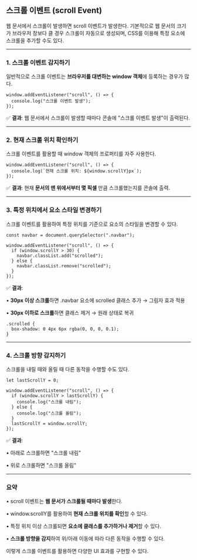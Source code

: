 ## **스크롤 이벤트 (scroll Event)**

웹 문서에서 스크롤이 발생하면 scroll 이벤트가 발생한다. 기본적으로 웹 문서의 크기가 브라우저 창보다 클 경우 스크롤이 자동으로 생성되며, CSS를 이용해 특정 요소에 스크롤을 추가할 수도 있다.

---

### **1. 스크롤 이벤트 감지하기**

일반적으로 스크롤 이벤트는 **브라우저를 대변하는 window 객체**에 등록하는 경우가 많다.

```
window.addEventListener("scroll", () => {
  console.log("스크롤 이벤트 발생");
});
```

✅ **결과**: 웹 문서에서 스크롤이 발생할 때마다 콘솔에 "스크롤 이벤트 발생"이 출력된다.

---

### **2. 현재 스크롤 위치 확인하기**

스크롤 이벤트를 활용할 때 window 객체의 프로퍼티를 자주 사용한다.

```
window.addEventListener("scroll", () => {
  console.log(`현재 스크롤 위치: ${window.scrollY}px`);
});
```

✅ **결과**: 현재 **문서의 맨 위에서부터 몇 픽셀** 만큼 스크롤했는지를 콘솔에 출력.

---

### **3. 특정 위치에서 요소 스타일 변경하기**

스크롤 이벤트를 활용하여 특정 위치를 기준으로 요소의 스타일을 변경할 수 있다.

```
const navbar = document.querySelector(".navbar");

window.addEventListener("scroll", () => {
  if (window.scrollY > 30) {
    navbar.classList.add("scrolled");
  } else {
    navbar.classList.remove("scrolled");
  }
});
```

✅ **결과**:

•	**30px 이상 스크롤**하면 .navbar 요소에 scrolled 클래스 추가 → 그림자 효과 적용

•	**30px 이하로 스크롤**하면 클래스 제거 → 원래 상태로 복귀

```
.scrolled {
  box-shadow: 0 4px 6px rgba(0, 0, 0, 0.1);
}
```

---

### **4. 스크롤 방향 감지하기**

스크롤을 내릴 때와 올릴 때 다른 동작을 수행할 수도 있다.

```
let lastScrollY = 0;

window.addEventListener("scroll", () => {
  if (window.scrollY > lastScrollY) {
    console.log("스크롤 내림");
  } else {
    console.log("스크롤 올림");
  }
  lastScrollY = window.scrollY;
});
```

✅ **결과**:

•	아래로 스크롤하면 "스크롤 내림"

•	위로 스크롤하면 "스크롤 올림"

---

### **요약**

•	scroll 이벤트는 **웹 문서가 스크롤될 때마다 발생**한다.

•	window.scrollY를 활용하여 **현재 스크롤 위치를 확인**할 수 있다.

•	특정 위치 이상 스크롤되면 **요소에 클래스를 추가하거나 제거**할 수 있다.

•	**스크롤 방향을 감지**하여 위/아래 이동에 따라 다른 동작을 수행할 수 있다.

이렇게 스크롤 이벤트를 활용하면 다양한 UI 효과를 구현할 수 있다.